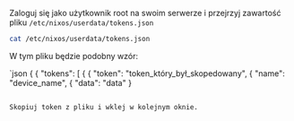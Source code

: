 Zaloguj się jako użytkownik root na swoim serwerze i przejrzyj zawartość pliku `/etc/nixos/userdata/tokens.json`

```sh
cat /etc/nixos/userdata/tokens.json
```

W tym pliku będzie podobny wzór:

`json
{
    { "tokens": [
        {
            { "token": "token_który_był_skopedowany",
            { "name": "device_name",
            { "data": "data"
        }
```

Skopiuj token z pliku i wklej w kolejnym oknie.
